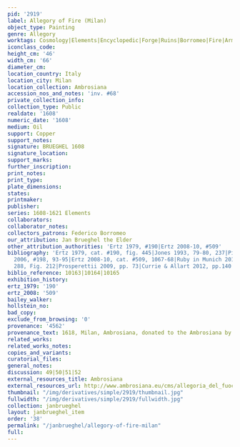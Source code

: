 ```yaml
---
pid: '2919'
label: Allegory of Fire (Milan)
object_type: Painting
genre: Allegory
worktags: Cosmology|Elements|Encyclopedic|Forge|Ruins|Borromeo|Fire|Armor
iconclass_code:
height_cm: '46'
width_cm: '66'
diameter_cm:
location_country: Italy
location_city: Milan
location_collection: Ambrosiana
accession_nos_and_notes: 'inv. #68'
private_collection_info:
collection_type: Public
realdate: '1608'
numeric_date: '1608'
medium: Oil
support: Copper
support_notes:
signature: BRUEGHEL 1608
signature_location:
support_marks:
further_inscription:
print_notes:
print_type:
plate_dimensions:
states:
printmaker:
publisher:
series: 1608-1621 Elements
collaborators:
collaborator_notes:
collectors_patrons: Federico Borromeo
our_attribution: Jan Brueghel the Elder
other_attribution_authorities: 'Ertz 1979, #190|Ertz 2008-10, #509'
bibliography: 'Ertz 1979, cat. #190, fig. 445|Jones 1993, 79-80, 237|Pijl in Ambrosiana
  2006, #198, 93-95|Ertz 2008-10, cat. #509, 1067-68|Ruby in Munich 2013, pp. 42,
  288, Fig. 212|Prosperettii 2009, pp. 73|Currie & Allart 2012, pp.140'
biblio_reference: 10163|10164|10165
exhibition_history:
ertz_1979: '190'
ertz_2008: '509'
bailey_walker:
hollstein_no:
bad_copy:
exclude_from_browsing: '0'
provenance: '4562'
provenance_text: 1618, Milan, Ambrosiana, donated to the Ambrosiana by Cardinal Borromeo
related_works:
related_works_notes:
copies_and_variants:
curatorial_files:
general_notes:
discussion: 49|50|51|52
external_resources_title: Ambrosiana
external_resources_url: http://www.ambrosiana.eu/cms/allegoria_del_fuoco-1564.html
thumbnail: "/img/derivatives/simple/2919/thumbnail.jpg"
fullwidth: "/img/derivatives/simple/2919/fullwidth.jpg"
collection: janbrueghel
layout: janbrueghel_item
order: '38'
permalink: "/janbrueghel/allegory-of-fire-milan"
full:
---
```

